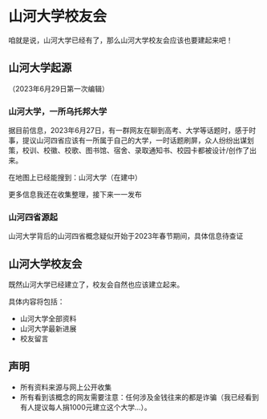 # 山河大学校友会

咱就是说，山河大学已经有了，那么山河大学校友会应该也要建起来吧！

## 山河大学起源

（2023年6月29日第一次编辑）

### 山河大学，一所乌托邦大学

据目前信息，2023年6月27日，有一群网友在聊到高考、大学等话题时，感于时事，提议山河四省应该有一所属于自己的大学，一时话题刷屏，众人纷纷出谋划策，校训、校徽、校歌、图书馆、宿舍、录取通知书、校园卡都被设计/创作了出来。

在地图上已经能搜到：山河大学（在建中）

更多信息我还在收集整理，接下来一一发布

### 山河四省源起

山河大学背后的山河四省概念疑似开始于2023年春节期间，具体信息待查证

## 山河大学校友会

既然山河大学已经建立了，校友会自然也应该建立起来。

具体内容将包括：

- 山河大学全部资料
- 山河大学最新进展
- 校友留言


## 声明

- 所有资料来源与网上公开收集
- 所有看到该概念的网友需要注意：任何涉及金钱往来的都是诈骗（我已经看到有人提议每人捐1000元建立这个大学...）。






